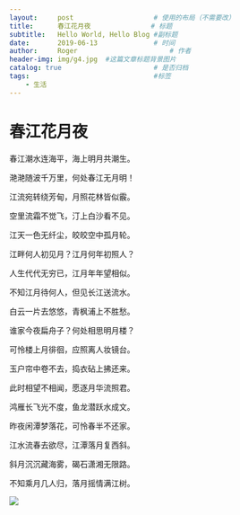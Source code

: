 ```yaml
---
layout:     post   				    # 使用的布局（不需要改）
title:      春江花月夜 				# 标题 
subtitle:   Hello World, Hello Blog #副标题
date:       2019-06-13 				# 时间
author:     Roger 						# 作者
header-img: img/g4.jpg 	#这篇文章标题背景图片
catalog: true 						# 是否归档
tags:								#标签
    - 生活
---
```

# 春江花月夜
 春江潮水连海平，海上明月共潮生。
 
 滟滟随波千万里，何处春江无月明！
 
 江流宛转绕芳甸，月照花林皆似霰。
 
 空里流霜不觉飞，汀上白沙看不见。
 
 江天一色无纤尘，皎皎空中孤月轮。
 
 江畔何人初见月？江月何年初照人？
 
 人生代代无穷已，江月年年望相似。
 
 不知江月待何人，但见长江送流水。
 
 白云一片去悠悠，青枫浦上不胜愁。
 
 谁家今夜扁舟子？何处相思明月楼？
 
 可怜楼上月徘徊，应照离人妆镜台。
 
 玉户帘中卷不去，捣衣砧上拂还来。
 
 此时相望不相闻，愿逐月华流照君。
 
 鸿雁长飞光不度，鱼龙潜跃水成文。
 
 昨夜闲潭梦落花，可怜春半不还家。
 
 江水流春去欲尽，江潭落月复西斜。
 
 斜月沉沉藏海雾，碣石潇湘无限路。
 
 不知乘月几人归，落月摇情满江树。
 
![](https://www.google.com/imgres?imgurl=https%3A%2F%2Fwww.taiwanhot.net%2Fwp-content%2Fuploads%2F2017%2F09%2F59abde715e210.jpg&imgrefurl=http%3A%2F%2Fwww.taiwanhot.net%2F%3Fp%3D491686&docid=XKJEhsG0l8dPVM&tbnid=P-LpbnjBmdQ2mM%3A&vet=10ahUKEwjloImY1-biAhVbPnAKHVqSDAIQMwhJKAEwAQ..i&w=4608&h=3456&bih=637&biw=1200&q=%E8%8A%B1&ved=0ahUKEwjloImY1-biAhVbPnAKHVqSDAIQMwhJKAEwAQ&iact=mrc&uact=8)
